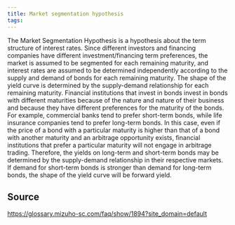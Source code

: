 ```yaml
---
title: Market segmentation hypothesis
tags: 
---
```


The Market Segmentation Hypothesis is a hypothesis about the term structure of interest rates. Since different investors and financing companies have different investment/financing term preferences, the market is assumed to be segmented for each remaining maturity, and interest rates are assumed to be determined independently according to the supply and demand of bonds for each remaining maturity. The shape of the yield curve is determined by the supply-demand relationship for each remaining maturity. Financial institutions that invest in bonds invest in bonds with different maturities because of the nature and nature of their business and because they have different preferences for the maturity of the bonds. For example, commercial banks tend to prefer short-term bonds, while life insurance companies tend to prefer long-term bonds. In this case, even if the price of a bond with a particular maturity is higher than that of a bond with another maturity and an arbitrage opportunity exists, financial institutions that prefer a particular maturity will not engage in arbitrage trading. Therefore, the yields on long-term and short-term bonds may be determined by the supply-demand relationship in their respective markets. If demand for short-term bonds is stronger than demand for long-term bonds, the shape of the yield curve will be forward yield.

## Source
https://glossary.mizuho-sc.com/faq/show/1894?site_domain=default